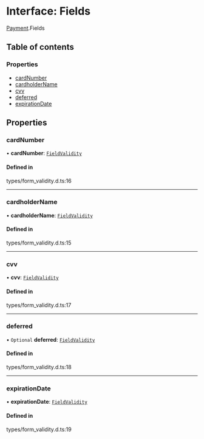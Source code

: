 # Interface: Fields

[Payment](../wiki/Payment).Fields

## Table of contents

### Properties

- [cardNumber](../wiki/Payment.Fields#cardnumber)
- [cardholderName](../wiki/Payment.Fields#cardholdername)
- [cvv](../wiki/Payment.Fields#cvv)
- [deferred](../wiki/Payment.Fields#deferred)
- [expirationDate](../wiki/Payment.Fields#expirationdate)

## Properties

### cardNumber

• **cardNumber**: [`FieldValidity`](../wiki/Payment.FieldValidity)

#### Defined in

types/form_validity.d.ts:16

___

### cardholderName

• **cardholderName**: [`FieldValidity`](../wiki/Payment.FieldValidity)

#### Defined in

types/form_validity.d.ts:15

___

### cvv

• **cvv**: [`FieldValidity`](../wiki/Payment.FieldValidity)

#### Defined in

types/form_validity.d.ts:17

___

### deferred

• `Optional` **deferred**: [`FieldValidity`](../wiki/Payment.FieldValidity)

#### Defined in

types/form_validity.d.ts:18

___

### expirationDate

• **expirationDate**: [`FieldValidity`](../wiki/Payment.FieldValidity)

#### Defined in

types/form_validity.d.ts:19
